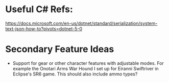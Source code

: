 # Useful C# Refs:
https://docs.microsoft.com/en-us/dotnet/standard/serialization/system-text-json-how-to?pivots=dotnet-5-0

# Secondary Feature Ideas

* Support for gear or other character features with adjustable modes. For example the Onotari Arms War Hound I set up for Eiranni Swiftriver in Eclipse's SR6 game. This should also include ammo types?
